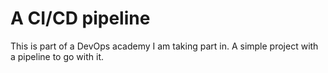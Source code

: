 # A CI/CD pipeline

This is part of a DevOps academy I am taking part in. A simple project with a pipeline to go with it.
